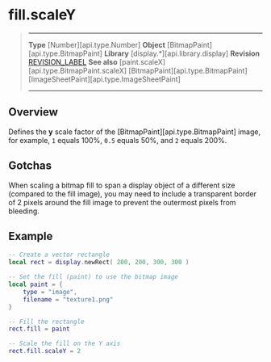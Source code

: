 # fill.scaleY

> --------------------- ------------------------------------------------------------------------------------------
> __Type__              [Number][api.type.Number]
> __Object__            [BitmapPaint][api.type.BitmapPaint]
> __Library__           [display.*][api.library.display]
> __Revision__          [REVISION_LABEL](REVISION_URL)
> __See also__          [paint.scaleX][api.type.BitmapPaint.scaleX]
>								[BitmapPaint][api.type.BitmapPaint]
>								[ImageSheetPaint][api.type.ImageSheetPaint]
> --------------------- ------------------------------------------------------------------------------------------

## Overview

Defines the __y__ scale factor of the [BitmapPaint][api.type.BitmapPaint] image, for example, `1` equals 100%, `0.5` equals 50%, and `2` equals 200%.

## Gotchas

When scaling a bitmap fill to span a display object of a different size (compared to the fill image), you may need to include a transparent border of 2 pixels around the fill image to prevent the outermost pixels from bleeding.

## Example

``````lua
-- Create a vector rectangle
local rect = display.newRect( 200, 200, 300, 300 )

-- Set the fill (paint) to use the bitmap image
local paint = {
    type = "image",
    filename = "texture1.png"
}

-- Fill the rectangle
rect.fill = paint

-- Scale the fill on the Y axis
rect.fill.scaleY = 2
``````
